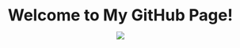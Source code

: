 <p align="center">
  <b><font size="6">Welcome to My GitHub Page!</font></b>
</p>
<p align="center">
  <a href="https://www.bing.com/search?q=Quote%20of%20the%20day" target="_blank">
    <img src="https://visitcount.itsvg.in/api?id=noobaadarsh&label=Profile Views&color=12&icon=2&pretty=true" />
  </a>
</p>
